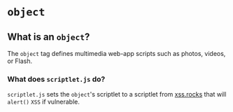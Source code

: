 # <code>object</code>
## What is an <code>object</code>?
The <code>object</code> tag defines multimedia web-app scripts such as photos, videos, or Flash.
### What does <code>scriptlet.js</code> do?
<code>scriptlet.js</code> sets the <code>object</code>'s scriptlet to a scriptlet from [xss.rocks](https://xss.rocks "xss.rocks") that will <code>alert()</code> <code>XSS</code> if vulnerable.
